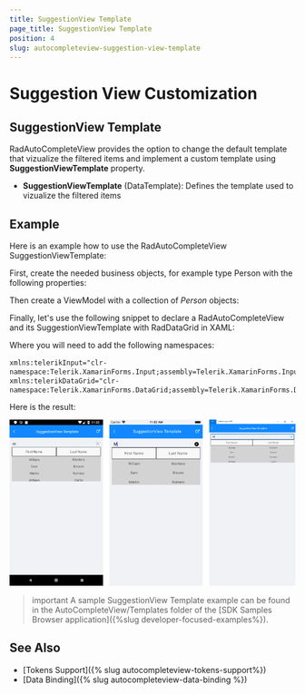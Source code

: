```yaml
---
title: SuggestionView Template
page_title: SuggestionView Template
position: 4
slug: autocompleteview-suggestion-view-template
---
```


# Suggestion View Customization

## SuggestionView Template

RadAutoCompleteView provides the option to change the default template that vizualize the filtered items and implement a custom template using **SuggestionViewTemplate** property.

* **SuggestionViewTemplate** (DataTemplate): Defines the template used to vizualize the filtered items

## Example

Here is an example how to use the RadAutoCompleteView SuggestionViewTemplate:

First, create the needed business objects, for example type Person with the following properties:

<snippet id='autocompleteview-templates-suggestionview-businessobject'/>

Then create a ViewModel with a collection of *Person* objects:

<snippet id='autocompleteview-templates-suggestionview-viewmodel'/>

Finally, let's use the following snippet to declare a RadAutoCompleteView and its SuggestionViewTemplate with RadDataGrid in XAML:

<snippet id='autocompleteview-templates-suggestion-view-template-xaml'/>

Where you will need to add the following namespaces:

```XAML
xmlns:telerikInput="clr-namespace:Telerik.XamarinForms.Input;assembly=Telerik.XamarinForms.Input"
xmlns:telerikDataGrid="clr-namespace:Telerik.XamarinForms.DataGrid;assembly=Telerik.XamarinForms.DataGrid"
```

Here is the result:

![AutoCompleteView SuggestionViewTemplate Example](images/autocompleteview-suggestionview-template.png "AutoCompleteView SuggestionItemTemplate Example")

>important A sample SuggestionView Template example can be found in the AutoCompleteView/Templates folder of the [SDK Samples Browser application]({%slug developer-focused-examples%}).

## See Also

- [Tokens Support]({% slug autocompleteview-tokens-support%})
- [Data Binding]({% slug autocompleteview-data-binding %})
